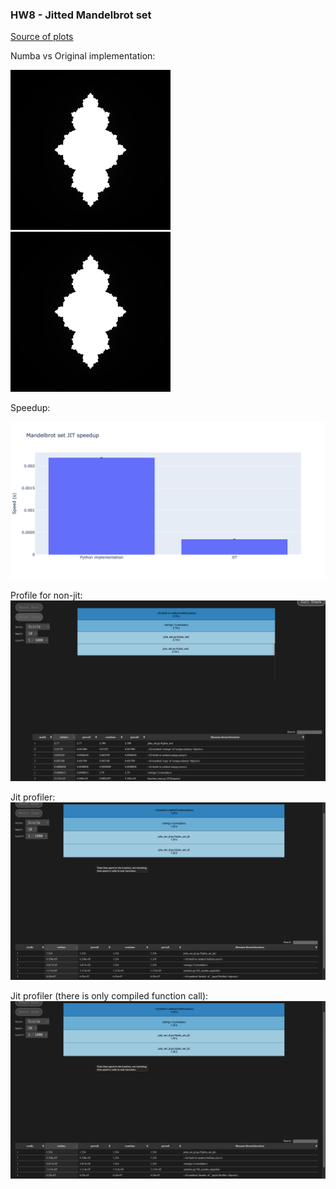 ### HW8 - Jitted Mandelbrot set
[Source of plots](out)

Numba vs Original implementation:

<img src="out/numba.png" width="256" height="256">
<img src="out/original.png" width="256" height="256">

Speedup:

<img src="out/JIT_speedup.png">

Profile for non-jit:
<img src="out/julia_set_profiler.png">

Jit profiler:
<img src="out/julia_set_jit_profiler.png">

Jit profiler (there is only compiled function call):
<img src="out/julia_set_jit_profiler.png">


